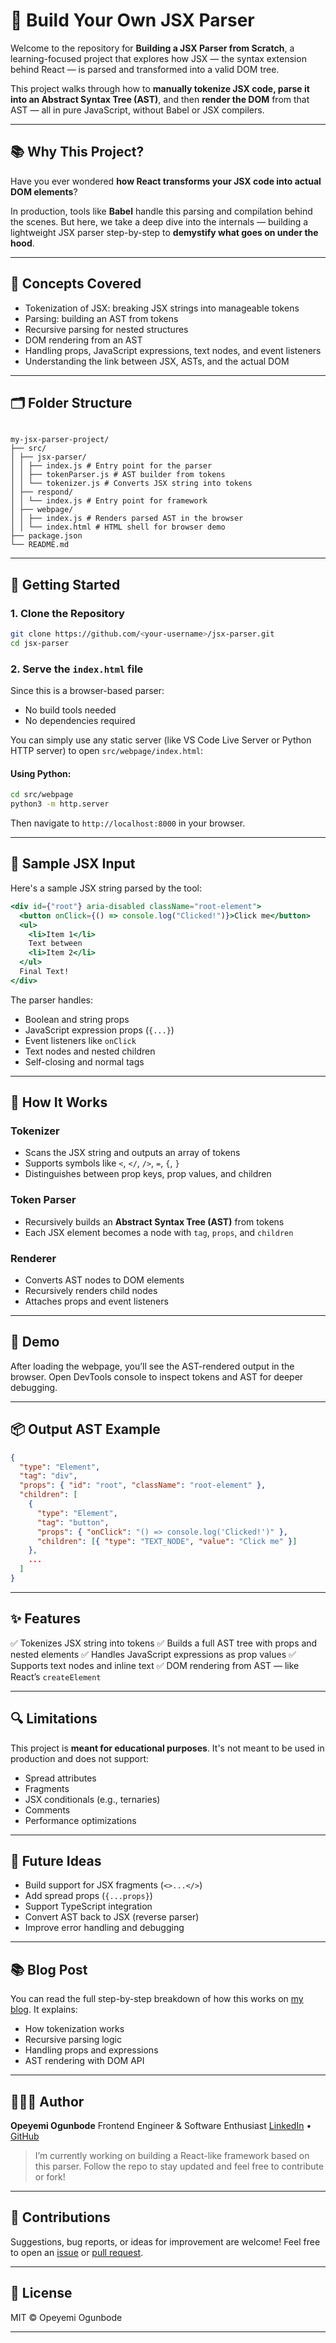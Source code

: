 # 🧩 Build Your Own JSX Parser

Welcome to the repository for **Building a JSX Parser from Scratch**, a learning-focused project that explores how JSX — the syntax extension behind React — is parsed and transformed into a valid DOM tree.

This project walks through how to **manually tokenize JSX code, parse it into an Abstract Syntax Tree (AST)**, and then **render the DOM** from that AST — all in pure JavaScript, without Babel or JSX compilers.

---

## 📚 Why This Project?

Have you ever wondered **how React transforms your JSX code into actual DOM elements**?

In production, tools like **Babel** handle this parsing and compilation behind the scenes. But here, we take a deep dive into the internals — building a lightweight JSX parser step-by-step to **demystify what goes on under the hood**.

---

## 🧠 Concepts Covered

- Tokenization of JSX: breaking JSX strings into manageable tokens
- Parsing: building an AST from tokens
- Recursive parsing for nested structures
- DOM rendering from an AST
- Handling props, JavaScript expressions, text nodes, and event listeners
- Understanding the link between JSX, ASTs, and the actual DOM

---

## 🗂️ Folder Structure

```

my-jsx-parser-project/
├── src/
│ ├── jsx-parser/
│ │ ├── index.js # Entry point for the parser
│ │ ├── tokenParser.js # AST builder from tokens
│ │ └── tokenizer.js # Converts JSX string into tokens
│ ├── respond/
│ │ └── index.js # Entry point for framework
│ ├── webpage/
│ │ ├── index.js # Renders parsed AST in the browser
│ │ └── index.html # HTML shell for browser demo
├── package.json
└── README.md

```

---

## 🚀 Getting Started

### 1. Clone the Repository

```bash
git clone https://github.com/<your-username>/jsx-parser.git
cd jsx-parser
```

### 2. Serve the `index.html` file

Since this is a browser-based parser:

- No build tools needed
- No dependencies required

You can simply use any static server (like VS Code Live Server or Python HTTP server) to open `src/webpage/index.html`:

#### Using Python:

```bash
cd src/webpage
python3 -m http.server
```

Then navigate to `http://localhost:8000` in your browser.

---

## 🧪 Sample JSX Input

Here's a sample JSX string parsed by the tool:

```jsx
<div id={"root"} aria-disabled className="root-element">
  <button onClick={() => console.log("Clicked!")}>Click me</button>
  <ul>
    <li>Item 1</li>
    Text between
    <li>Item 2</li>
  </ul>
  Final Text!
</div>
```

The parser handles:

- Boolean and string props
- JavaScript expression props (`{...}`)
- Event listeners like `onClick`
- Text nodes and nested children
- Self-closing and normal tags

---

## 🔨 How It Works

### Tokenizer

- Scans the JSX string and outputs an array of tokens
- Supports symbols like `<`, `</`, `/>`, `=`, `{`, `}`
- Distinguishes between prop keys, prop values, and children

### Token Parser

- Recursively builds an **Abstract Syntax Tree (AST)** from tokens
- Each JSX element becomes a node with `tag`, `props`, and `children`

### Renderer

- Converts AST nodes to DOM elements
- Recursively renders child nodes
- Attaches props and event listeners

---

## 📸 Demo

After loading the webpage, you’ll see the AST-rendered output in the browser. Open DevTools console to inspect tokens and AST for deeper debugging.

---

## 📦 Output AST Example

```json
{
  "type": "Element",
  "tag": "div",
  "props": { "id": "root", "className": "root-element" },
  "children": [
    {
      "type": "Element",
      "tag": "button",
      "props": { "onClick": "() => console.log('Clicked!')" },
      "children": [{ "type": "TEXT_NODE", "value": "Click me" }]
    },
    ...
  ]
}
```

---

## ✨ Features

✅ Tokenizes JSX string into tokens
✅ Builds a full AST tree with props and nested elements
✅ Handles JavaScript expressions as prop values
✅ Supports text nodes and inline text
✅ DOM rendering from AST — like React’s `createElement`

---

## 🔍 Limitations

This project is **meant for educational purposes**. It's not meant to be used in production and does not support:

- Spread attributes
- Fragments
- JSX conditionals (e.g., ternaries)
- Comments
- Performance optimizations

---

## 📌 Future Ideas

- Build support for JSX fragments (`<>...</>`)
- Add spread props (`{...props}`)
- Support TypeScript integration
- Convert AST back to JSX (reverse parser)
- Improve error handling and debugging

---

## 📚 Blog Post

You can read the full step-by-step breakdown of how this works on [my blog](https://medium.com/@ogunbodetimi/building-a-jsx-parser-from-scratch-understanding-the-foundations-of-reacts-syntax-16dc35dce7b6). It explains:

- How tokenization works
- Recursive parsing logic
- Handling props and expressions
- AST rendering with DOM API

---

## 👨🏽‍💻 Author

**Opeyemi Ogunbode**
Frontend Engineer & Software Enthusiast
[LinkedIn](https://www.linkedin.com/in/opeyemi-ogunbode/) • [GitHub](https://github.com/Timi-T)

> I’m currently working on building a React-like framework based on this parser.
> Follow the repo to stay updated and feel free to contribute or fork!

---

## 🙌 Contributions

Suggestions, bug reports, or ideas for improvement are welcome!
Feel free to open an [issue](https://github.com/<your-username>/jsx-parser/issues) or [pull request](https://github.com/<your-username>/jsx-parser/pulls).

---

## 📄 License

MIT © Opeyemi Ogunbode

---

